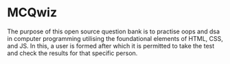 # MCQwiz
The purpose of this open source question bank is to practise oops and dsa in computer programming utilising the foundational elements of HTML, CSS, and JS. In this, a user is formed after which it is permitted to take the test and check the results for that specific person. 
